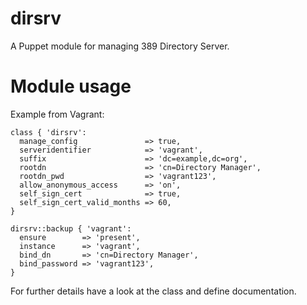# dirsrv

A Puppet module for managing 389 Directory Server.

# Module usage

Example from Vagrant:

```
class { 'dirsrv':
  manage_config               => true,
  serveridentifier            => 'vagrant',
  suffix                      => 'dc=example,dc=org',
  rootdn                      => 'cn=Directory Manager',
  rootdn_pwd                  => 'vagrant123',
  allow_anonymous_access      => 'on',
  self_sign_cert              => true,
  self_sign_cert_valid_months => 60,
}

dirsrv::backup { 'vagrant':
  ensure        => 'present',
  instance      => 'vagrant',
  bind_dn       => 'cn=Directory Manager',
  bind_password => 'vagrant123',
}
```

For further details have a look at the class and define documentation.

